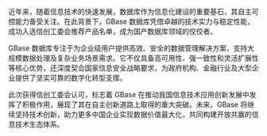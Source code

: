 近年来，随着信息技术的快速发展，数据库作为信息化建设的重要基石，其自主可控能力备受关注。在此背景下，GBase 数据库凭借卓越的技术实力与稳定性能，成功入选信创工委会推荐产品名单，成为国产数据库领域的佼佼者。

GBase 数据库专注于为企业级用户提供高效、安全的数据管理解决方案，支持大规模数据处理及复杂业务场景需求。它不仅具备高可用性、强一致性和灵活扩展性等核心优势，还深度契合国家信息安全战略要求，为政府机构、金融行业及大型企业提供了坚实可靠的数字化转型支撑。

此次获得信创工委会认可，标志着 GBase 在推动我国信息技术应用创新发展中发挥了积极作用，展现了其在自主创新道路上取得的重大突破。未来，GBase 将继续坚持技术创新，助力更多中国企业实现数据价值最大化，共同构建开放共赢的信息技术生态体系。